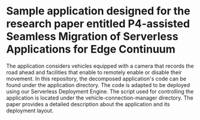 # Sample application designed for the research paper entitled P4-assisted Seamless Migration of Serverless Applications for Edge Continuum

The application considers vehicles equipped with a camera that records the road ahead and facilities that enable to remotely enable or disable their movement. In this repository, the decomposed application's code can be found under the application directory. The code is adapted to be deployed using our Serverless Deployment Engine. The script used for controlling the application is located under the vehicle-connection-manager directory. The paper provides a detailed description about the application and its deployment layout.
